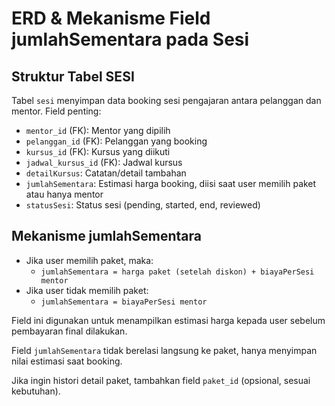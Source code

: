 # ERD & Mekanisme Field jumlahSementara pada Sesi

## Struktur Tabel SESI

Tabel `sesi` menyimpan data booking sesi pengajaran antara pelanggan dan mentor. Field penting:

- `mentor_id` (FK): Mentor yang dipilih
- `pelanggan_id` (FK): Pelanggan yang booking
- `kursus_id` (FK): Kursus yang diikuti
- `jadwal_kursus_id` (FK): Jadwal kursus
- `detailKursus`: Catatan/detail tambahan
- `jumlahSementara`: Estimasi harga booking, diisi saat user memilih paket atau hanya mentor
- `statusSesi`: Status sesi (pending, started, end, reviewed)

## Mekanisme jumlahSementara

- Jika user memilih paket, maka:
  - `jumlahSementara = harga paket (setelah diskon) + biayaPerSesi mentor`
- Jika user tidak memilih paket:
  - `jumlahSementara = biayaPerSesi mentor`

Field ini digunakan untuk menampilkan estimasi harga kepada user sebelum pembayaran final dilakukan.

Field `jumlahSementara` tidak berelasi langsung ke paket, hanya menyimpan nilai estimasi saat booking.

Jika ingin histori detail paket, tambahkan field `paket_id` (opsional, sesuai kebutuhan).
